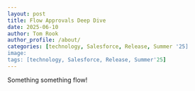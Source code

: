 ```yaml
---
layout: post
title: Flow Approvals Deep Dive
date: 2025-06-10
author: Tom Rook
author_profile: /about/
categories: [technology, Salesforce, Release, Summer '25]
image: 
tags: [technology, Salesforce, Release, Summer'25]
---
```


Something something flow!